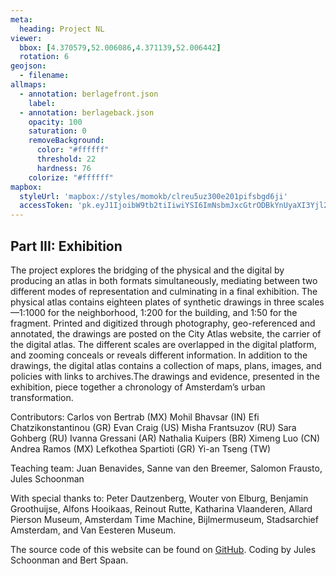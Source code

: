 ```yaml
---
meta:
  heading: Project NL
viewer:
  bbox: [4.370579,52.006086,4.371139,52.006442]
  rotation: 6
geojson:
  - filename: 
allmaps:
  - annotation: berlagefront.json
    label: 
  - annotation: berlageback.json
    opacity: 100
    saturation: 0
    removeBackground:
      color: "#ffffff"
      threshold: 22
      hardness: 76
    colorize: "#ffffff"
mapbox:
  styleUrl: 'mapbox://styles/momokb/clreu5uz300e201pifsbgd6ji'
  accessToken: 'pk.eyJ1IjoibW9tb2tiIiwiYSI6ImNsbmJxcGtrODBkYnUyaXI3Yjl2ODR1NTkifQ.OvugAnw_FwWro66sJ7Rl5A'
---
```

## Part III: Exhibition

The project explores the bridging of the physical and the digital by producing an atlas in both formats simultaneously, mediating between two different modes of representation and culminating in a final exhibition. The physical atlas contains eighteen plates of synthetic drawings in three scales—1:1000 for the neighborhood, 1:200 for the building, and 1:50 for the fragment. Printed and digitized through photography, geo-referenced and annotated, the drawings are posted on the City Atlas website, the carrier of the digital atlas. The different scales are overlapped in the digital platform, and zooming conceals or reveals different information. In addition to the drawings, the digital atlas contains a collection of maps, plans, images, and policies with links to archives.The drawings and evidence, presented in the exhibition, piece together a chronology of Amsterdam’s urban transformation. 

Contributors: Carlos von Bertrab (MX) Mohil Bhavsar (IN) Efi Chatzikonstantinou (GR) Evan Craig (US) Misha Frantsuzov (RU) Sara Gohberg (RU) Ivanna Gressani (AR) Nathalia Kuipers (BR) Ximeng Luo (CN) Andrea Ramos (MX) Lefkothea Spartioti (GR) Yi-an Tseng (TW) 

Teaching team: Juan Benavides, Sanne van den Breemer, Salomon Frausto, Jules Schoonman 

With special thanks to: Peter Dautzenberg, Wouter von Elburg, Benjamin Groothuijse, Alfons Hooikaas, Reinout Rutte, Katharina Vlaanderen, Allard Pierson Museum, Amsterdam Time Machine, Bijlmermuseum, Stadsarchief Amsterdam, and Van Eesteren Museum.

The source code of this website can be found on [GitHub](https://github.com/theberlage/city-atlas-app). Coding by Jules Schoonman and Bert Spaan.